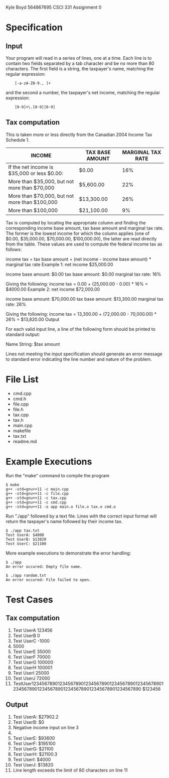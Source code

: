 Kyle Boyd
564867695
CSCI 331
Assignment 0

Specification
==============

Input
--------------

Your program will read in a series of lines, one at a time. Each line is to contain two fields separated by a tab character and be no more than 80 characters. The first field is a string, the taxpayer's name, matching the regular expression:

        [-a-zA-Z0-9., ]+

and the second a number, the taxpayer's net income, matching the regular expression:

        [0-9]+\.[0-9][0-9]

Tax computation
--------------

This is taken more or less directly from the Canadian 2004 Income Tax Schedule 1.

|INCOME                                          |TAX BASE AMOUNT|MARGINAL TAX RATE     |
|------------------------------------------------|---------------|----------------------|
|If the net income is $35,000 or less $0.00:     |$0.00          |16%                   |
|More than $35,000, but not more than $70,000    |$5,600.00      |22%                   |
|More than $70,000, but not more than $100,000   |$13,300.00     |26%                   |
|More than $100,000                              |$21,100.00     |9%                    |

Tax is computed by locating the appropriate column and finding the corresponding income base amount, tax base amount and marginal tax rate. The former is the lowest income for which the column applies (one of $0.00, $35,000.00, $70,000.00, $100,000.00), the latter are read directly from the table. These values are used to compute the federal income tax as follows:

income tax = tax base amount + (net income - income base amount) * marginal tax rate
Example 1: net income $25,000.00

income base amount: $0.00
tax base amount: $0.00
marginal tax rate: 16%

Giving the following: income tax = 0.00 + (25,000.00 - 0.00) * 16% = $4000.00
Example 2: net income $72,000.00

income base amount: $70,000.00
tax base amount: $13,300.00
marginal tax rate: 26%

Giving the following: income tax = 13,300.00 + (72,000.00 - 70,000.00) * 26% = $13,820.00
Output

For each valid input line, a line of the following form should be printed to standard output:

Name String: $tax amount

Lines not meeting the input specification should generate an error message to standard error indicating the line number and nature of the problem.

File List
==============
- cmd.cpp
- cmd.h 
- file.cpp
- file.h
- tax.cpp
- tax.h
- main.cpp
- makefile 
- tax.txt
- readme.md

Example Executions
==============
Run the "make" command to compile the program 

	$ make
	g++ -std=gnu++11 -c main.cpp
	g++ -std=gnu++11 -c file.cpp 
	g++ -std=gnu++11 -c tax.cpp 
	g++ -std=gnu++11 -c cmd.cpp 
	g++ -std=gnu++11 -o app main.o file.o tax.o cmd.o 

Run "./app" followed by a text file. Lines with the correct input format will return the taxpayer's name followed by their income tax.

	$ ./app tax.txt
	Test UserA: $4000
	Test UserB: $13820
	Test UserC: $21100

More example executions to demonstrate the error handling:

	$ ./app
	An error occured: Empty file name.

	$ ./app random.txt
	An error occured: File failed to open.


Test Cases
==============

Tax computation
--------------
1. Test UserA	123456
2. Test UserB	0
3. Test UserC	-1000
4.	5000	
5. Test UserE	35000
6. Test UserF	70000
7. Test UserG	100000
8. Test UserH	100001
9. Test UserI	25000
10. Test UserJ	72000
11. TestUser1234567890123456789012345678901234567890123456789012345678901234567890123456789012345678901234567890	$123456

Output
--------------
1. Test UserA: $27902.2
2. Test UserB: $0
3. Negative income input on line 3
4. 
5. Test UserE: $93600
6. Test UserF: $195100
7. Test UserG: $21100
8. Test UserH: $21100.3
9. Test UserI: $4000
10. Test UserJ: $13820
11. Line length exceeds the limit of 80 characters on line 11
